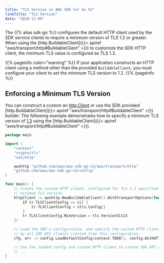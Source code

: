 ```yaml
---
title: "TLS Version in AWS SDK for Go V2"
linkTitle: "TLS Version"
date: "2020-11-09"
---
```


The {{% alias sdk-go %}} configures the default HTTP client used by the SDK service clients to require a minimum version
of TLS 1.2 or greater. When using the [http.BuildableClient]({{< apiref "aws/transport/http#BuildableClient" >}}) to
customize the SDK HTTP client, the minimum TLS value is configured as TLS 1.2.

{{% pageinfo color="warning" %}}
If your application constructs an HTTP client using a method other than the provided `BuildableClient`, you must
configure your client to set the minimum TLS version to 1.2.
{{% /pageinfo %}}

## Enforcing a Minimum TLS Version

You can construct a custom an [http.Client]() or use the SDK provided
[http.BuildableClient]({{< apiref "aws/transport/http#BuildableClient" >}})
builder. The following example demonstrates how to specify a minimum TLS
version of [1.3](https://pkg.go.dev/crypto/tls#VersionTLS13) using the 
[http.BuildableClient]({{< apiref "aws/transport/http#BuildableClient" >}}).

```go
package main

import (
	"context"
	"crypto/tls"
	"net/http"

	awshttp "github.com/aws/aws-sdk-go-v2/aws/transport/http"
	"github.com/aws/aws-sdk-go-v2/config"
)

func main() {
	// Create the custom HTTP client, configured for TLS 1.3 specified as the
	// minimum TLS version.
	httpClient := awshttp.NewBuildableClient().WithTransportOptions(func(tr *http.Transport) {
		if tr.TLSClientConfig == nil {
			tr.TLSClientConfig = &tls.Config{}
		}
		tr.TLSClientConfig.MinVersion = tls.VersionTLS13
	})

	// Load the SDK's configuration, and specify the custom HTTP client to be used
	// by all SDK API clients created from this configuration.
	cfg, err := config.LoadDefaultConfig(context.TODO(), config.WithHTTPClient(httpClient))

    // Use the loaded config and custom HTTP client to create SDK API client(s).
    // ...
}
```

